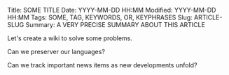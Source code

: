 Title: SOME TITLE
Date: YYYY-MM-DD HH:MM
Modified: YYYY-MM-DD HH:MM
Tags: SOME, TAG, KEYWORDS, OR, KEYPHRASES
Slug: ARTICLE-SLUG
Summary: A VERY PRECISE SUMMARY ABOUT THIS ARTICLE




Let's create a wiki to solve some problems.

Can we preserver our languages?

Can we track important news items as new developments unfold?

